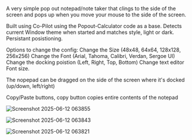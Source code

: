A very simple pop out notepad/note taker that clings to the side of the screen and pops up when you move your mouse to the side of the screen.

Built using Co-Pilot using the Popout-Calculator code as a base. Detects current Window theme when started and matches style, light or dark. Persistant posistioning.

Options to change the config:
Change the Size (48x48, 64x64, 128x128, 256x256)
Change the Font (Arial, Tahoma, Calibri, Verdan, Sergoe UI)
Change the docking poistion (Left, Right, Top, Bottom)
Change text editor Font size.

The nopepad can be dragged on the side of the screen where it's docked (up/down, left/right) 

Copy/Paste buttons, copy button copies entire contents of the notepad

![Screenshot 2025-06-12 063855](https://github.com/user-attachments/assets/bd19ed3e-1cc7-4973-bfb6-25d19bbac9eb)

![Screenshot 2025-06-12 063843](https://github.com/user-attachments/assets/cbbc09ad-9579-48e3-96f1-9a5a110f0abf)

![Screenshot 2025-06-12 063821](https://github.com/user-attachments/assets/177a85e5-11bd-41fe-8a61-2259989072cc)


